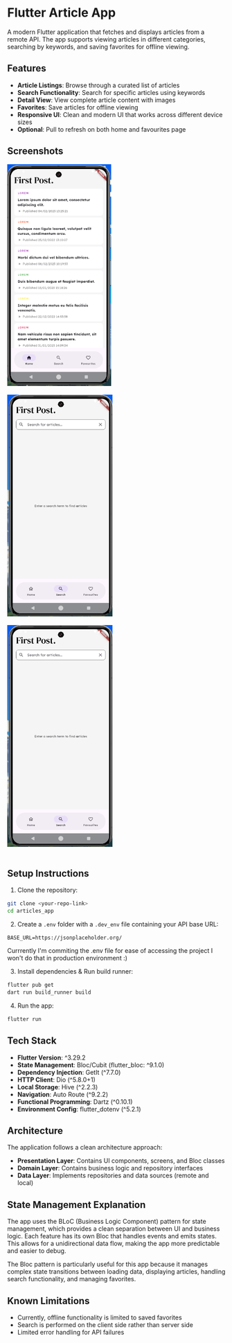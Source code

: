 # Flutter Article App

A modern Flutter application that fetches and displays articles from a remote API. The app supports viewing articles in different categories, searching by keywords, and saving favorites for offline viewing.

## Features

- **Article Listings**: Browse through a curated list of articles 
- **Search Functionality**: Search for specific articles using keywords
- **Detail View**: View complete article content with images
- **Favorites**: Save articles for offline viewing
- **Responsive UI**: Clean and modern UI that works across different device sizes
- **Optional**: Pull to refresh on both home and favourites page

## Screenshots

<img src = "assets/media/screen_1.png" height = 512>
<br><br>

<img src = "assets/media/screen_2.png" height = 512>
<br><br>

<img src = "assets/media/screen_2.png" height = 512>
<br><br>

## Setup Instructions

1. Clone the repository:
```bash
git clone <your-repo-link>
cd articles_app
```

2. Create a `.env` folder with a `.dev_env` file containing your API base URL:
```
BASE_URL=https://jsonplaceholder.org/
```
Currrently I'm commiting the .env file for ease of accessing the project I won't do that in production environment :)

3. Install dependencies & Run build runner:
```bash
flutter pub get
dart run build_runner build
```

4. Run the app:
```bash
flutter run
```

## Tech Stack

- **Flutter Version**: ^3.29.2
- **State Management**: Bloc/Cubit (flutter_bloc: ^9.1.0)
- **Dependency Injection**: GetIt (^7.7.0)
- **HTTP Client**: Dio (^5.8.0+1)
- **Local Storage**: Hive (^2.2.3)
- **Navigation**: Auto Route (^9.2.2)
- **Functional Programming**: Dartz (^0.10.1)
- **Environment Config**: flutter_dotenv (^5.2.1)

## Architecture

The application follows a clean architecture approach:

- **Presentation Layer**: Contains UI components, screens, and Bloc classes
- **Domain Layer**: Contains business logic and repository interfaces
- **Data Layer**: Implements repositories and data sources (remote and local)

## State Management Explanation

The app uses the BLoC (Business Logic Component) pattern for state management, which provides a clean separation between UI and business logic. Each feature has its own Bloc that handles events and emits states. This allows for a unidirectional data flow, making the app more predictable and easier to debug.

The Bloc pattern is particularly useful for this app because it manages complex state transitions between loading data, displaying articles, handling search functionality, and managing favorites.

## Known Limitations

- Currently, offline functionality is limited to saved favorites
- Search is performed on the client side rather than server side
- Limited error handling for API failures
